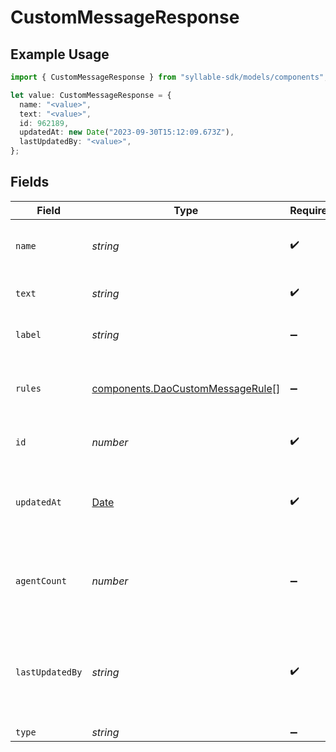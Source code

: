 # CustomMessageResponse

## Example Usage

```typescript
import { CustomMessageResponse } from "syllable-sdk/models/components";

let value: CustomMessageResponse = {
  name: "<value>",
  text: "<value>",
  id: 962189,
  updatedAt: new Date("2023-09-30T15:12:09.673Z"),
  lastUpdatedBy: "<value>",
};
```

## Fields

| Field                                                                                         | Type                                                                                          | Required                                                                                      | Description                                                                                   |
| --------------------------------------------------------------------------------------------- | --------------------------------------------------------------------------------------------- | --------------------------------------------------------------------------------------------- | --------------------------------------------------------------------------------------------- |
| `name`                                                                                        | *string*                                                                                      | :heavy_check_mark:                                                                            | The name of the custom message                                                                |
| `text`                                                                                        | *string*                                                                                      | :heavy_check_mark:                                                                            | The text of the custom message                                                                |
| `label`                                                                                       | *string*                                                                                      | :heavy_minus_sign:                                                                            | The label of the custom message                                                               |
| `rules`                                                                                       | [components.DaoCustomMessageRule](../../models/components/daocustommessagerule.md)[]          | :heavy_minus_sign:                                                                            | Rules for time-specific message variants                                                      |
| `id`                                                                                          | *number*                                                                                      | :heavy_check_mark:                                                                            | The ID of the custom message                                                                  |
| `updatedAt`                                                                                   | [Date](https://developer.mozilla.org/en-US/docs/Web/JavaScript/Reference/Global_Objects/Date) | :heavy_check_mark:                                                                            | Timestamp of the most recent update to the custom message                                     |
| `agentCount`                                                                                  | *number*                                                                                      | :heavy_minus_sign:                                                                            | The number of agents using the custom message                                                 |
| `lastUpdatedBy`                                                                               | *string*                                                                                      | :heavy_check_mark:                                                                            | The email address of the user who most recently updated the custom message                    |
| `type`                                                                                        | *string*                                                                                      | :heavy_minus_sign:                                                                            | N/A                                                                                           |